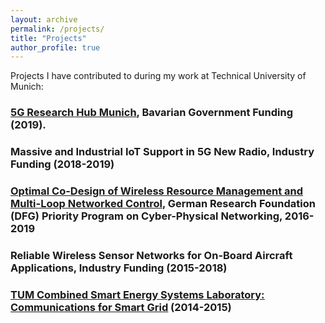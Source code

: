 ```yaml
---
layout: archive
permalink: /projects/
title: "Projects"
author_profile: true
---
```


Projects I have contributed to during my work at Technical University of Munich:

### <u><a href="https://www.5g-munich.de/">5G Research Hub Munich</a></u>, Bavarian Government Funding (2019).

### Massive and Industrial IoT Support in 5G New Radio, Industry Funding (2018-2019)

### <u><a href="https://www.ei.tum.de/en/lkn/research/dfg-cpn/">Optimal Co-Design of Wireless Resource Management and Multi-Loop Networked Control</a></u>, German Research Foundation (DFG) Priority Program on Cyber-Physical Networking, 2016-2019

### Reliable Wireless Sensor Networks for On-Board Aircraft Applications, Industry Funding (2015-2018)

### <u><a href="https://www.ei.tum.de/en/lkn/research/dfg-tum-coses/">TUM Combined Smart Energy Systems Laboratory: Communications for Smart Grid</a></u> (2014-2015)
